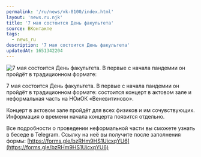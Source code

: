 ```yaml
---
permalink: '/ru/news/vk-8100/index.html'
layout: 'news.ru.njk'
title: '7 мая состоится День факультета'
source: ВКонтакте
tags:
  - news_ru
description: '7 мая состоится День факультета'
updatedAt: 1651342204
---
```

![7 мая состоится День факультета. В первые с начала пандемии он пройдёт в традиционном формате:](https://sun9-85.userapi.com/s/v1/ig2/C70BcNSn_udBbNN87zfFdPtzvku1lhBjG7FRORA7kYqxRFZHJIpKonOCPSadmcUCeocVn6Scyo6kqMr1x4GP4BW2.jpg?size=1280x848&quality=96&type=album)

7 мая состоится День факультета. В первые с начала пандемии он пройдёт в традиционном формате: состоится концерт в актовом зале и неформальная часть на НОиОК «Веневитиново».

Концерт в актовом зале пройдёт для всех физиков и им сочувствующих. Информация о времени начала концерта появится отдельно.

Все подробности о проведении неформальной части вы сможете узнать в беседе в Telegram. Ссылку на неё вы получите после заполнения формы: [https://forms.gle/bzRHm9HS1UicxqYU6](https://forms.gle/bzRHm9HS1UicxqYU6)
